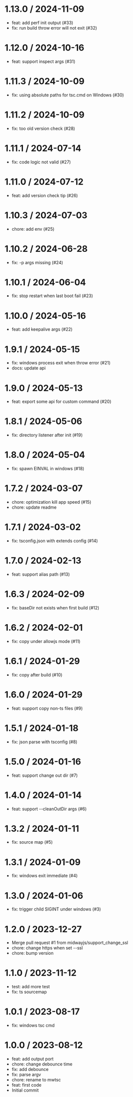 
1.13.0 / 2024-11-09
===================

  * feat: add perf init output (#33)
  * fix: run build throw error will not exit (#32)

1.12.0 / 2024-10-16
===================

  * feat: support inspect args (#31)

1.11.3 / 2024-10-09
===================

  * fix: using absolute paths for tsc.cmd on Windows (#30)

1.11.2 / 2024-10-09
===================

  * fix: too old version check (#28)

1.11.1 / 2024-07-14
===================

  * fix: code logic not valid (#27)

1.11.0 / 2024-07-12
===================

  * feat: add version check tip (#26)

1.10.3 / 2024-07-03
===================

  * chore: add env (#25)

1.10.2 / 2024-06-28
===================

  * fix: -p args missing (#24)

1.10.1 / 2024-06-04
===================

  * fix: stop restart when last boot fail (#23)

1.10.0 / 2024-05-16
===================

  * feat: add keepalive args (#22)

1.9.1 / 2024-05-15
==================

  * fix: windows process exit when throw error (#21)
  * docs: update api

1.9.0 / 2024-05-13
==================

  * feat: export some api for custom command (#20)

1.8.1 / 2024-05-06
==================

  * fix: directory listener after init (#19)

1.8.0 / 2024-05-04
==================

  * fix: spawn EINVAL in windows (#18)

1.7.2 / 2024-03-07
==================

  * chore: optimization kill app speed (#15)
  * chore: update readme

1.7.1 / 2024-03-02
==================

  * fix: tsconfig.json with extends config (#14)

1.7.0 / 2024-02-13
==================

  * feat: support alias path (#13)

1.6.3 / 2024-02-09
==================

  * fix: baseDir not exists when first build (#12)

1.6.2 / 2024-02-01
==================

  * fix: copy under allowjs mode (#11)


1.6.1 / 2024-01-29
==================

  * fix: copy after build (#10)

1.6.0 / 2024-01-29
==================

  * feat: support copy non-ts files (#9)

1.5.1 / 2024-01-18
==================

  * fix: json parse with tsconfig (#8)

1.5.0 / 2024-01-16
==================

  * feat: support change out dir (#7)

1.4.0 / 2024-01-14
==================

  * feat: support --cleanOutDir args (#6)

1.3.2 / 2024-01-11
==================

  * fix: source map (#5)

1.3.1 / 2024-01-09
==================

  * fix: windows exit immediate (#4)

1.3.0 / 2024-01-06
==================

  * fix: trigger child SIGINT under windows (#3)

1.2.0 / 2023-12-27
==================

  * Merge pull request #1 from midwayjs/support_change_ssl
  * chore: change https when set --ssl
  * chore: bump version

1.1.0 / 2023-11-12
==================

  * test: add more test
  * fix: ts sourcemap

1.0.1 / 2023-08-17
==================

  * fix: windows tsc cmd

1.0.0 / 2023-08-12
==================

  * feat: add output port
  * chore: change debounce time
  * fix: add debounce
  * fix: parse argv
  * chore: rename to mwtsc
  * feat: first code
  * Initial commit
